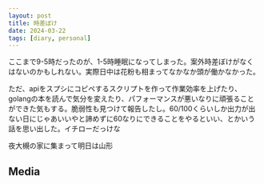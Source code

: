```yaml
---
layout: post
title: 時差ぼけ
date: 2024-03-22
tags: [diary, personal]
---
```


ここまで9-5時だったのが、1-5時睡眠になってしまった。案外時差ぼけがなくはないのかもしれない。実際日中は花粉も相まってなかなか頭が働かなかった。

ただ、apiをスプシにコピペするスクリプトを作って作業効率を上げたり、golangの本を読んで気分を変えたり、パフォーマンスが悪いなりに頑張ることができた気もする。脆弱性も見つけて報告したし。60/100くらいしか出力が出ない日にじゃあいいやと諦めずに60なりにできることをやるといい、とかいう話を思い出した。イチローだっけな

夜大槻の家に集まって明日は山形

## Media

<div style="display: flex; flex-wrap: wrap; gap: 10px;"><img src="https://lh3.googleusercontent.com/lr/AAJ1LKdGe-HKGLEZr75HxxPCf9PBakiQqx9NkHW-DHG8FwKrBs6m7sBvtdJuv6POgaEPaGszD8NXlrni1kHalZ7Yy9PxDgW1rj7chQhIYWJ2QQMY3zMu2MnsmV4MH5MAwQZprCvb8DMe--jAedya8_UufRtq7FduTJyO2pGq5qQL30fqnMY4JV0uhRCwZ9oHbFwwgMvpglo-S3WIgQHXjRky64DjfwKz_Pv-b2GU1oBHFLZpxgdv3e2MvTYMw-pwx759Kweee80SCAISMPX6_W393nSEbRTzRBjV9XzUYsUlrqbdqpCGaWGM5L0Cwnc6-sssk_F3xV6Hyn90ytRJaX8R4rMN5TP5fN_XXv6HjAbcRtg-Ux9mPgkMVy2ECCJn9kKnnPgPINMnHFiPhNI1Aq8Cyfj23xMsI7dyeEegy5i2mmdVBqyuhGCPg4ut3Afs6q1kxnNkGp5d1dDgdthCVBXFS2fAtlDz180Oc6vOC0ttnaB6JN_szDET71OVKbZaloTFFdpU98gyS_AMdJpUiowHxLKFJjm1g5OfL8tRxL-5SoMEg8-izIQX3S4hkL7K_SC60eljeIbETL6hqumBvHybycwWbjP6_LT3bX6sXLcy9sfuc4b9ZeJxI9gKWar2c3f-FZC_JKX8JA-2vrW6Am7SzPrfsLMFQGKNiDtEeECT6GBHZN1drLHHO7CqbW-0yJR_pJCoz1Y2w9yZLy2I7_cgfjMrIeoNnMWyf2I_M0jKcO0rY9xr-ub6-qYiN8RHWxunk1gwIMrIQMs-FXQw6C_kmNxlIQq9XBFkvFlKJrMM_O5Ps5BwLZf6axqa-x1edA5ZqJHKOMdOT9-SA8qHJR9UIF4x7NTK9xci1XJ2ROxU3JUkdwF0B_Lcg9U1JQeozwG90jS-8Rn3hLVBugvPXwH4mfsd01I0MEt-Bxa-NFfHnC_TnBlGAgoOrxussFnoAhxPOhgMewj-5Kk6BGM3oOmYhgsXOyaKtQ" alt="" style="max-width: 100%; height: auto;"><br> <img src="https://lh3.googleusercontent.com/lr/AAJ1LKdjMR5XNjUdw9osEw8DaWSYtuDtb75ZDBW93Ms7CVm-UYSPcCVbdlt27Z0pVtp1z_OiZTd-yx883dfXRR7kyejkzgOUUD00Nxt77GYwSOm7uExHEEvzzcRWmibsHPDGqIsO683u6m6eXhkSv1MuUklbS13jdTg0MbSjH8tdocQxdcWbWuueDuFgME8wiMr-V4UtoWIP1ylqs4piZpU3auAzCDA4wBCBrQH62hAug09xRSnKhxEniPILX0t9IhjXcwf9pipO-SAcnQ2-BnhK6kjX1jNi_3ck7UC0UHD8CuO6ArZq4yEBoJO2p_Y0bomgyAjTWokPwAlmqCKawVIqgj7XMc5Xa58MrNxSVvAyDEB7VasBOJlGwfQ8frJyTWnKFYK5ELaTF_fggfN-w1Bl6NqUaZ0MzRODqA_T9VHYJLKtstgpfqWAJ-Af2AKGE-QPqM2ODNo_CM32tJuFv45rsykvgs-2VtMI1_O9HyP-G4-ud9ttIreGZrtUkhpKj0u7sjWZFZdGXwmNDee5P2fRkcAl19lHUauASjsFHLwvaUC71a36NKTh2iX7zKi6y0NIKWwqw0EtmqsLKyCxlLkQfE01OIBOAbIEMsxH-QgaNnz3K_qkvPBcXUw88QXr2ppbnFxIup18Byt81S0bhsOoEQgXT7YBExqPS9ZBD8QoJlPqw6RgMUS-0S9u_YINAi21h59zEH2CKhbOyrhXpmIOkcLCKIs6CYhAnJdbzi38XTh68tF9--jDCGANvSc0GMCozncqg5_1OUrSUKXLvlS8kqbZCQPueSTQB1LlgfcRA2Scsv6r0Gp1sP7r4nA_uPh8wZbXgS5SE2QxzGo63xGf8kdCMHlc_jnpjcQ3yIWvIqORJZs7Tn-i7Bit6vr4EbOdvFLBoM1CD3NVEd9Su3_3KpHQkxShkDnnXANVHf8yMh9QVgR09FY_HSI5aWYuzL37lGdvHr1LgxQxFPntcV-Sw-e4xpjZYQ" alt="" style="max-width: 100%; height: auto;"><br></div>
